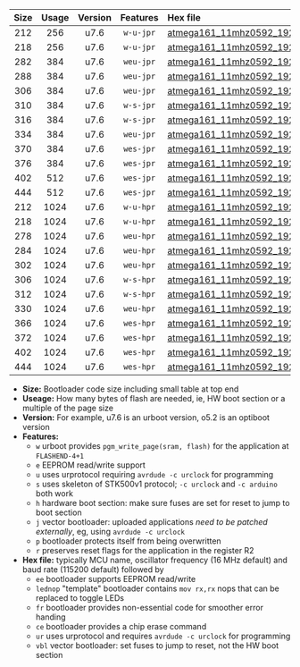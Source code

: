 |Size|Usage|Version|Features|Hex file|
|:-:|:-:|:-:|:-:|:--|
|212|256|u7.6|`w-u-jpr`|[atmega161_11mhz0592_19200bps_ur_vbl.hex](https://raw.githubusercontent.com/stefanrueger/urboot/main/bootloaders/atmega161/fcpu_11mhz0592/19200_bps/atmega161_11mhz0592_19200bps_ur_vbl.hex)|
|218|256|u7.6|`w-u-jpr`|[atmega161_11mhz0592_19200bps_lednop_ur_vbl.hex](https://raw.githubusercontent.com/stefanrueger/urboot/main/bootloaders/atmega161/fcpu_11mhz0592/19200_bps/atmega161_11mhz0592_19200bps_lednop_ur_vbl.hex)|
|282|384|u7.6|`weu-jpr`|[atmega161_11mhz0592_19200bps_ee_ur_vbl.hex](https://raw.githubusercontent.com/stefanrueger/urboot/main/bootloaders/atmega161/fcpu_11mhz0592/19200_bps/atmega161_11mhz0592_19200bps_ee_ur_vbl.hex)|
|288|384|u7.6|`weu-jpr`|[atmega161_11mhz0592_19200bps_ee_lednop_ur_vbl.hex](https://raw.githubusercontent.com/stefanrueger/urboot/main/bootloaders/atmega161/fcpu_11mhz0592/19200_bps/atmega161_11mhz0592_19200bps_ee_lednop_ur_vbl.hex)|
|306|384|u7.6|`weu-jpr`|[atmega161_11mhz0592_19200bps_ee_lednop_fr_ur_vbl.hex](https://raw.githubusercontent.com/stefanrueger/urboot/main/bootloaders/atmega161/fcpu_11mhz0592/19200_bps/atmega161_11mhz0592_19200bps_ee_lednop_fr_ur_vbl.hex)|
|310|384|u7.6|`w-s-jpr`|[atmega161_11mhz0592_19200bps_vbl.hex](https://raw.githubusercontent.com/stefanrueger/urboot/main/bootloaders/atmega161/fcpu_11mhz0592/19200_bps/atmega161_11mhz0592_19200bps_vbl.hex)|
|316|384|u7.6|`w-s-jpr`|[atmega161_11mhz0592_19200bps_lednop_vbl.hex](https://raw.githubusercontent.com/stefanrueger/urboot/main/bootloaders/atmega161/fcpu_11mhz0592/19200_bps/atmega161_11mhz0592_19200bps_lednop_vbl.hex)|
|334|384|u7.6|`weu-jpr`|[atmega161_11mhz0592_19200bps_ee_lednop_fr_ce_ur_vbl.hex](https://raw.githubusercontent.com/stefanrueger/urboot/main/bootloaders/atmega161/fcpu_11mhz0592/19200_bps/atmega161_11mhz0592_19200bps_ee_lednop_fr_ce_ur_vbl.hex)|
|370|384|u7.6|`wes-jpr`|[atmega161_11mhz0592_19200bps_ee_vbl.hex](https://raw.githubusercontent.com/stefanrueger/urboot/main/bootloaders/atmega161/fcpu_11mhz0592/19200_bps/atmega161_11mhz0592_19200bps_ee_vbl.hex)|
|376|384|u7.6|`wes-jpr`|[atmega161_11mhz0592_19200bps_ee_lednop_vbl.hex](https://raw.githubusercontent.com/stefanrueger/urboot/main/bootloaders/atmega161/fcpu_11mhz0592/19200_bps/atmega161_11mhz0592_19200bps_ee_lednop_vbl.hex)|
|402|512|u7.6|`wes-jpr`|[atmega161_11mhz0592_19200bps_ee_lednop_fr_vbl.hex](https://raw.githubusercontent.com/stefanrueger/urboot/main/bootloaders/atmega161/fcpu_11mhz0592/19200_bps/atmega161_11mhz0592_19200bps_ee_lednop_fr_vbl.hex)|
|444|512|u7.6|`wes-jpr`|[atmega161_11mhz0592_19200bps_ee_lednop_fr_ce_vbl.hex](https://raw.githubusercontent.com/stefanrueger/urboot/main/bootloaders/atmega161/fcpu_11mhz0592/19200_bps/atmega161_11mhz0592_19200bps_ee_lednop_fr_ce_vbl.hex)|
|212|1024|u7.6|`w-u-hpr`|[atmega161_11mhz0592_19200bps_ur.hex](https://raw.githubusercontent.com/stefanrueger/urboot/main/bootloaders/atmega161/fcpu_11mhz0592/19200_bps/atmega161_11mhz0592_19200bps_ur.hex)|
|218|1024|u7.6|`w-u-hpr`|[atmega161_11mhz0592_19200bps_lednop_ur.hex](https://raw.githubusercontent.com/stefanrueger/urboot/main/bootloaders/atmega161/fcpu_11mhz0592/19200_bps/atmega161_11mhz0592_19200bps_lednop_ur.hex)|
|278|1024|u7.6|`weu-hpr`|[atmega161_11mhz0592_19200bps_ee_ur.hex](https://raw.githubusercontent.com/stefanrueger/urboot/main/bootloaders/atmega161/fcpu_11mhz0592/19200_bps/atmega161_11mhz0592_19200bps_ee_ur.hex)|
|284|1024|u7.6|`weu-hpr`|[atmega161_11mhz0592_19200bps_ee_lednop_ur.hex](https://raw.githubusercontent.com/stefanrueger/urboot/main/bootloaders/atmega161/fcpu_11mhz0592/19200_bps/atmega161_11mhz0592_19200bps_ee_lednop_ur.hex)|
|302|1024|u7.6|`weu-hpr`|[atmega161_11mhz0592_19200bps_ee_lednop_fr_ur.hex](https://raw.githubusercontent.com/stefanrueger/urboot/main/bootloaders/atmega161/fcpu_11mhz0592/19200_bps/atmega161_11mhz0592_19200bps_ee_lednop_fr_ur.hex)|
|306|1024|u7.6|`w-s-hpr`|[atmega161_11mhz0592_19200bps.hex](https://raw.githubusercontent.com/stefanrueger/urboot/main/bootloaders/atmega161/fcpu_11mhz0592/19200_bps/atmega161_11mhz0592_19200bps.hex)|
|312|1024|u7.6|`w-s-hpr`|[atmega161_11mhz0592_19200bps_lednop.hex](https://raw.githubusercontent.com/stefanrueger/urboot/main/bootloaders/atmega161/fcpu_11mhz0592/19200_bps/atmega161_11mhz0592_19200bps_lednop.hex)|
|330|1024|u7.6|`weu-hpr`|[atmega161_11mhz0592_19200bps_ee_lednop_fr_ce_ur.hex](https://raw.githubusercontent.com/stefanrueger/urboot/main/bootloaders/atmega161/fcpu_11mhz0592/19200_bps/atmega161_11mhz0592_19200bps_ee_lednop_fr_ce_ur.hex)|
|366|1024|u7.6|`wes-hpr`|[atmega161_11mhz0592_19200bps_ee.hex](https://raw.githubusercontent.com/stefanrueger/urboot/main/bootloaders/atmega161/fcpu_11mhz0592/19200_bps/atmega161_11mhz0592_19200bps_ee.hex)|
|372|1024|u7.6|`wes-hpr`|[atmega161_11mhz0592_19200bps_ee_lednop.hex](https://raw.githubusercontent.com/stefanrueger/urboot/main/bootloaders/atmega161/fcpu_11mhz0592/19200_bps/atmega161_11mhz0592_19200bps_ee_lednop.hex)|
|402|1024|u7.6|`wes-hpr`|[atmega161_11mhz0592_19200bps_ee_lednop_fr.hex](https://raw.githubusercontent.com/stefanrueger/urboot/main/bootloaders/atmega161/fcpu_11mhz0592/19200_bps/atmega161_11mhz0592_19200bps_ee_lednop_fr.hex)|
|444|1024|u7.6|`wes-hpr`|[atmega161_11mhz0592_19200bps_ee_lednop_fr_ce.hex](https://raw.githubusercontent.com/stefanrueger/urboot/main/bootloaders/atmega161/fcpu_11mhz0592/19200_bps/atmega161_11mhz0592_19200bps_ee_lednop_fr_ce.hex)|

- **Size:** Bootloader code size including small table at top end
- **Useage:** How many bytes of flash are needed, ie, HW boot section or a multiple of the page size
- **Version:** For example, u7.6 is an urboot version, o5.2 is an optiboot version
- **Features:**
  + `w` urboot provides `pgm_write_page(sram, flash)` for the application at `FLASHEND-4+1`
  + `e` EEPROM read/write support
  + `u` uses urprotocol requiring `avrdude -c urclock` for programming
  + `s` uses skeleton of STK500v1 protocol; `-c urclock` and `-c arduino` both work
  + `h` hardware boot section: make sure fuses are set for reset to jump to boot section
  + `j` vector bootloader: uploaded applications *need to be patched externally*, eg, using `avrdude -c urclock`
  + `p` bootloader protects itself from being overwritten
  + `r` preserves reset flags for the application in the register R2
- **Hex file:** typically MCU name, oscillator frequency (16 MHz default) and baud rate (115200 default) followed by
  + `ee` bootloader supports EEPROM read/write
  + `lednop` "template" bootloader contains `mov rx,rx` nops that can be replaced to toggle LEDs
  + `fr` bootloader provides non-essential code for smoother error handing
  + `ce` bootloader provides a chip erase command
  + `ur` uses urprotocol and requires `avrdude -c urclock` for programming
  + `vbl` vector bootloader: set fuses to jump to reset, not the HW boot section

